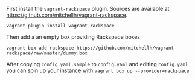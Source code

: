 First install the `vagrant-rackspace` plugin. Sources are available at https://github.com/mitchellh/vagrant-rackspace.

```
vagrant plugin install vagrant-rackspace
```

Then add a an empty box providing Rackspace boxes


```
vagrant box add rackspace https://github.com/mitchellh/vagrant-rackspace/raw/master/dummy.box

```

After copying `config.yaml.sample` to `config.yaml`  and editing `config.yaml` you can spin up your instance with `vagrant box up --provider=rackspace`
